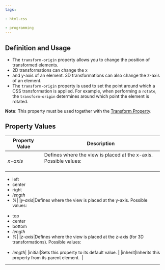 ```yaml
---
tags:
  
- html-css
  
- programming
---
```

## Definition and Usage

- The `transform-origin` property allows you to change the position of transformed elements.
- 2D transformations can change the x
- and y-axis of an element. 3D transformations can also change the z-axis of an element.
- The `transform-origin` property is used to set the point around which a CSS transformation is applied. For example, when performing a `rotate`, the `transform-origin` determines around which point the element is rotated.

**Note:** This property must be used together with the [Transform Property](Transform-Property).

## Property Values

|Property Value|Description|
|---|---|
|_x-axis_|Defines where the view is placed at the x-axis. Possible values:<br><br>
- left<br>
- center<br>
- right<br>
- _length_<br>
- _%_|
|_y-axis_|Defines where the view is placed at the y-axis. Possible values:<br><br>
- top<br>
- center<br>
- bottom<br>
- _length_<br>
- _%_|
|_z-axis_|Defines where the view is placed at the z-axis (for 3D transformations). Possible values:<br><br>
- _length_|
|initial|Sets this property to its default value. |
|inherit|Inherits this property from its parent element.  |

---
